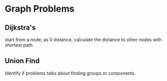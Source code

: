 # Graph Problems

## Dijkstra's

 start from a node, as 0 distance, calculate the distance to other nodes with shortest path

## Union Find

Identify if problems talks about finding groups or components.
